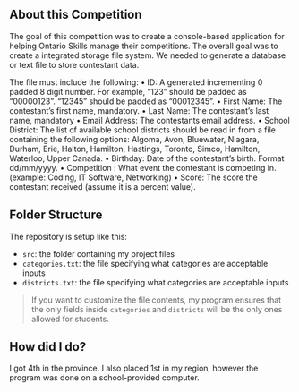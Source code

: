 ## About this Competition

The goal of this competition was to create a console-based application for helping Ontario Skills manage their
competitions. The overall goal was to create a integrated storage file system. We needed to generate a database or text file to store contestant data.

The file must include the following:
• ID: A generated incrementing 0 padded 8 digit number. For example, “123” should be padded as
“00000123”. “12345” should be padded as “00012345”.
• First Name: The contestant’s first name, mandatory.
• Last Name: The contestant’s last name, mandatory
• Email Address: The contestants email address.
• School District: The list of available school districts should be read in from a file containing the following options: Algoma, Avon, Bluewater, Niagara, Durham, Erie, Halton, Hamilton, Hastings, Toronto, Simco, Hamilton, Waterloo, Upper Canada.
• Birthday: Date of the contestant’s birth. Format dd/mm/yyyy.
• Competition : What event the contestant is competing in. (example: Coding, IT Software, Networking)
• Score: The score the contestant received (assume it is a percent value).

## Folder Structure

The repository is setup like this:

- `src`: the folder containing my project files
- `categories.txt`: the file specifying what categories are acceptable inputs
- `districts.txt`: the file specifying what categories are acceptable inputs

> If you want to customize the file contents, my program ensures that the only fields inside `categories` and `districts` will be the only ones allowed for students.

## How did I do?

I got 4th in the province. I also placed 1st in my region, however the program was done on a school-provided computer.
